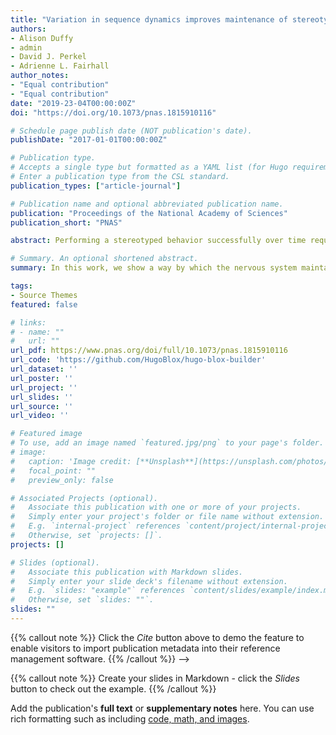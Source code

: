 ```yaml
---
title: "Variation in sequence dynamics improves maintenance of stereotyped behavior in an example from bird song"
authors:
- Alison Duffy
- admin
- David J. Perkel
- Adrienne L. Fairhall
author_notes:
- "Equal contribution"
- "Equal contribution"
date: "2019-23-04T00:00:00Z"
doi: "https://doi.org/10.1073/pnas.1815910116"

# Schedule page publish date (NOT publication's date).
publishDate: "2017-01-01T00:00:00Z"

# Publication type.
# Accepts a single type but formatted as a YAML list (for Hugo requirements).
# Enter a publication type from the CSL standard.
publication_types: ["article-journal"]

# Publication name and optional abbreviated publication name.
publication: "Proceedings of the National Academy of Sciences"
publication_short: "PNAS"

abstract: Performing a stereotyped behavior successfully over time requires both maintaining performance quality and adapting efficiently to environmental or physical changes affecting performance. The bird song system is a paradigmatic example of learning a stereotyped behavior and therefore is a good place to study the interaction of these two goals. Through a model of bird song learning, we show how instability in neural representation of stable behavior confers advantages for adaptation and maintenance with minimal cost to performance quality. A precise, temporally sparse sequence from the premotor nucleus HVC is crucial to the performance of song in songbirds. We find that learning in the presence of sequence variations facilitates rapid relearning after shifts in the target song or muscle structure and results in decreased error with neuron loss. This robustness is due to the prevention of the buildup of correlations in the learned connectivity. In the absence of sequence variations, these correlations grow, due to the relatively low dimensionality of the exploratory variation in comparison with the number of plastic synapses. Our results suggest one would expect to see variability in neural systems executing stereotyped behaviors, and this variability is an advantageous feature rather than a challenge to overcome.

# Summary. An optional shortened abstract.
summary: In this work, we show a way by which the nervous system maintains precise, stereotyped behavior in the face of environmental and neural changes. Through a model of bird song learning, we show how instability in neural representation of stable behavior can allow a system to more readily adapt and maintain performance with minimal cost. In this perspective, behaviors are made more robust to environmental change by continually seeking subtly new ways of performing the same task. Thus, one should expect to find variability in neural systems executing stereotyped behaviors, and this variability can serve a constructive role in maintaining skilled behavior.

tags:
- Source Themes
featured: false

# links:
# - name: ""
#   url: ""
url_pdf: https://www.pnas.org/doi/full/10.1073/pnas.1815910116
url_code: 'https://github.com/HugoBlox/hugo-blox-builder'
url_dataset: ''
url_poster: ''
url_project: ''
url_slides: ''
url_source: ''
url_video: ''

# Featured image
# To use, add an image named `featured.jpg/png` to your page's folder. 
# image:
#   caption: 'Image credit: [**Unsplash**](https://unsplash.com/photos/jdD8gXaTZsc)'
#   focal_point: ""
#   preview_only: false

# Associated Projects (optional).
#   Associate this publication with one or more of your projects.
#   Simply enter your project's folder or file name without extension.
#   E.g. `internal-project` references `content/project/internal-project/index.md`.
#   Otherwise, set `projects: []`.
projects: []

# Slides (optional).
#   Associate this publication with Markdown slides.
#   Simply enter your slide deck's filename without extension.
#   E.g. `slides: "example"` references `content/slides/example/index.md`.
#   Otherwise, set `slides: ""`.
slides: ""
---
```


{{% callout note %}}
Click the *Cite* button above to demo the feature to enable visitors to import publication metadata into their reference management software.
{{% /callout %}} -->

{{% callout note %}}
Create your slides in Markdown - click the *Slides* button to check out the example.
{{% /callout %}}

Add the publication's **full text** or **supplementary notes** here. You can use rich formatting such as including [code, math, and images](https://docs.hugoblox.com/content/writing-markdown-latex/).
